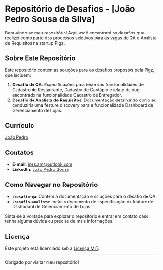 # Repositório de Desafios - [João Pedro Sousa da Silva]

Bem-vindo ao meu repositório! Aqui você encontrará os desafios que realizei como parte dos processos seletivos para as vagas de QA e Analista de Requisitos na startup Pigz.

## Sobre Este Repositório

Este repositório contém as soluções para os desafios propostos pela Pigz, que incluem:

1. **Desafio de QA**: Especificações para teste das funcionalidades de Cadastro de Restaurante, Cadastro de Cardápio e relato de bug encontrado na funcionalidade Cadastro de Entregador.
2. **Desafio de Analista de Requisitos**: Documentação detalhando como eu conduziria uma feature discovery para a funcionalidade Dashboard de Gerenciamento de Lojas.

## Currículo

[João Pedro](https://docs.google.com/document/d/1mUOdS8opbdRY_4kiOZgb3kBEdCdplM_ajjb4yiQoqnQ/edit?usp=sharing) 

## Contatos

- **E-mail**: [jpss.am@outlook.com](mailto:jpss.am@outlook.com)
- **LinkedIn**: [João Pedro Sousa](https://www.linkedin.com/in/joao-pedro-sousa)

## Como Navegar no Repositório

- **`/desafio-qa`**: Contém a documentação e soluções para o desafio de QA.
- **`/desafio-analista`**: Inclui o documento de especificação da feature de Dashboard de Gerenciamento de Lojas.

Sinta-se à vontade para explorar o repositório e entrar em contato caso tenha alguma dúvida ou precise de mais informações.

## Licença

Este projeto está licenciado sob a [Licença MIT](LICENSE).

---

Obrigado por visitar meu repositório!
